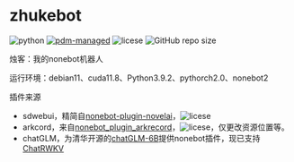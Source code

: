 # zhukebot

![python](https://img.shields.io/badge/python-3.9+-blue)
[![pdm-managed](https://img.shields.io/badge/pdm-managed-blueviolet)](https://pdm.fming.dev)
![licese](https://img.shields.io/github/license/DaoMingze/zhukebot)
![GitHub repo size](https://img.shields.io/github/repo-size/daomingze/zhukebot)
<!--![GitHub release](https://img.shields.io/github/v/release/daomingze/zhukebot)-->


烛客：我的nonebot机器人

运行环境：debian11、cuda11.8、Python3.9.2、pythorch2.0、nonebot2

插件来源

- sdwebui，精简自[nonebot-plugin-novelai](https://github.com/sena-nana/nonebot-plugin-novelai)，![licese](https://img.shields.io/github/license/sena-nana/nonebot-plugin-novelai?style=flat-square)
- arkcord，来自[nonebot_plugin_arkrecord](https://github.com/zheuziihau/nonebot_plugin_arkrecord)，![licese](https://img.shields.io/github/license/zheuziihau/nonebot_plugin_arkrecord?style=flat-square)，仅更改资源位置等。
- chatGLM，为清华开源的[chatGLM-6B](https://github.com/THUDM/ChatGLM-6B)提供nonebot插件，现已支持[ChatRWKV](https://github.com/BlinkDL/ChatRWKV)
